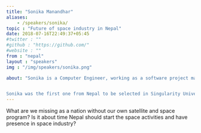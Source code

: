 ```yaml
---
title: "Sonika Manandhar"
aliases: 
    - /speakers/sonika/
topic : "Future of space industry in Nepal"
date: 2018-07-16T22:49:37+05:45
#twitter : ""
#github : "https://github.com/"
#website : ""
from : "nepal"
layout : "speakers"
img : "/img/speakers/sonika.png"

about: "Sonika is a Computer Engineer, working as a software project manager, After spending nearly 8 years in software engineering and project management, Sonika knows the true value that technology can add in to the day to day lives and how it impacts in the lives of people. She has founded a non-profit where she have dedicated 5 years to empower people with disabilities through technology. 


Sonika was the first one from Nepal to be selected in Singularity University at NASA Ames Research Park located in Silicon Valley where she started the process to co-found a biotechnology company that helps farmers in agriculture. In addition to her extensive technology and entrepreneurial background, she now have joined as a CEO of the company that promotes digital financial services in Nepal. Recently she got nominated to participate in the International Space Training at Korea Aerospace Research Institute in Daejeon, Korea."
---
```

What are we missing as a nation without our own satellite and space program? Is it about time Nepal should start the space activities and have presence in space industry? 